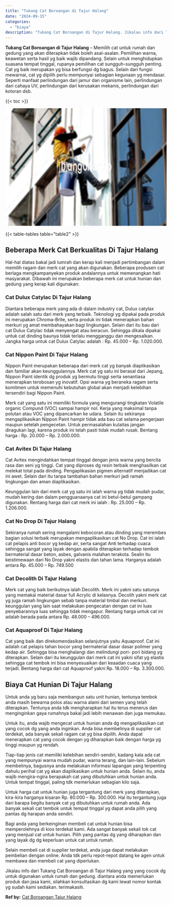 ```yaml
---
title: "Tukang Cat Boroangan di Tajur Halang"
date: "2024-09-15"
categories: 
  - "biaya"
description: "Tukang Cat Boroangan di Tajur Halang. Jikalau info dari Tukang Cat Boroangan di Tajur Halang yang yang cocok dg untuk digunakan untuk rumah dan gedung. diant..."
---
```


**Tukang Cat Boroangan di Tajur Halang** – Memilih cat untuk rumah dan gedung yang akan diterapkan tidak boleh asal-asalan. Pemilihan warna, keawetan serta hasil yg baik wajib dipandang. Selain untuk menghidupkan suasana tempat tinggal, rupanya pemilihan cat sungguh-sungguh penting. Cat yg baik merupakan yg bisa berfungsi dg bagus. Selain dari fungsi mewarnai, cat yg dipilih perlu mempunyai sebagian kegunaan yg mendasar. Seperti manfaat perlindungan dari jamur dan organisme lain, perlindungan dari cahaya UV, perlindungan dari kerusakan mekanis, perlindungan dari kotoran dsb.

{{< toc >}}

![Tukang Cat Boroangan di Tajur Halang](/images/jasa-cat-murah09.png)

{{< table-tables table="table2" >}}

## Beberapa Merk Cat Berkualitas Di Tajur Halang

Hal-hal diatas bakal jadi lumrah dan kerap kali menjadi pertimbangan dalam memilih ragam dan merk cat yang akan digunakan. Beberapa produsen cat berlaga mengkampanyekan produk andalannya untuk memenangkan hati masyarakat. Dibawah ini merupakan beberapa merk cat untuk hunian dan gedung yang kerap kali digunakan:

### Cat Dulux Catylac Di Tajur Halang

Diantara beberapa merk yang ada di dalam industry cat, Dulux catylax adalah salah satu dari merk yang terbaik. Teknologi yg dipakai pada produk ini merupakan Chroma-Brite, serta produk ini tidak menerapkan bahan merkuri yg amat membahayakan bagi lingkungan. Selain dari itu bau dari cat Dulux Catylac tidak menyengat atau beracun. Sehingga dikala dipakai untuk cat dinding baunya tidak terlalu mengganggu dan mengesalkan. Jangka harga untuk cat Dulux Catylac adalah : Rp. 45.000 – Rp. 1.020.000.

### Cat Nippon Paint Di Tajur Halang

Nippon Paint merupakan beberapa dari merk cat yg banyak diaplikasikan dan familiar akan keunggulannya. Merk cat yg satu ini berasal dari Jepang, Nippon Paint identik dg produk yg bermutu tinggi serta senantiasa menerapkan terobosan yg inovatif. Opsi warna yg beraneka ragam serta komitmen untuk memenuhi kebutuhan global akan menjadi kelebihan tersendiri bagi Nippon Paint.

Merk cat yang satu ini memiliki formula yang mengurangi tingkatan Volatile organic Compund (VOC) sampai hampir nol. Kerja yang maksimal tanpa polutan atau VOC yang dipancarkan ke udara. Selain itu sekiranya mengaplikasikan Nippon Paint hampir tidak ada bau cat selama pengerjaan maupun setelah pengecetan. Untuk permasalahan kulaitas jangan diragukan lagi, karena produk ini telah pasti tidak mudah rusak. Bentang harga : Rp. 20.000 – Rp. 2.000.000.

### Cat Avitex Di Tajur Halang

Cat Avitex mengindahkan tempat tinggal dengan jenis warna yang bercita rasa dan seni yg tinggi. Cat yang diproses dg resin terbaik menghasilkan cat melekat total pada dinding. Pengaplikasian pigmen alternatif menjadikan cat ini awet. Selain dari itu tanpa tambahan bahan merkuri jadi ramah lingkungan dan aman diaplikasikan.

Keunggulan lain dari merk cat yg satu ini ialah warna yg tidak mudah pudar, mudah kering dan dalam pengguanaanya cat ini betul-betul gampang digunakan. Rentang harga dari cat merk ini ialah : Rp. 25.000 – Rp. 1.206.000.

### Cat No Drop Di Tajur Halang

Sekiranya rumah sering mengalami kebocoran atau dinding yang merembes bagian solusi terbaik merupakan mengaplikasikan cat No Drop. Cat ini ialah cat pelapis anti bocor yg kedap air, serta sangat Anti terhadap cuaca sehingga sangat yang layak dengan apabila diterapkan terhadap tembok bermaterial dasar beton, asbes, galvanis malahan terakota. Sealin itu keistimewaan dari No Drop yakni elastis dan tahan lama. Harganya adalah antara Rp. 45.000 – Rp. 749.500

### Cat Decolith Di Tajur Halang

Merk cat yang baik berikutnya ialah Decolith. Merk ini yakni satu satunya yang memakai material dasar full Acrylic di kelasnya. Decolih yakni merk cat yg juga ramah lingkungan sebab tanpa material timbal dan merkuri. keunggulan yang lain saat melakukan pengecatan dengan cat ini luas penyebarannya luas sehingga tidak mengapur. Rentang harga untuk cat ini adalah berada pada antara Rp. 48.000 – 496.000.

### Cat Aquaproof Di Tajur Halang

Cat yang baik dan direkomendasikan selanjutnya yaitu Aquaproof. Cat ini adalah cat pelapis tahan bocor yang bermaterial dasar dasar polimer yang kedap air. Sehingga bisa menghalangi dan melindungi pori- pori bidang yg diterapkan. Selain dari itu keunggulan dari merk cat ini yakni sifat yg elastis sehingga cat tembok ini bisa menyesuaikan dari keaadan cuaca yang terjadi. Bentang harga dari cat Aquaproof yakni Rp. 18.000 – Rp. 3.300.000.

## Biaya Cat Hunian Di Tajur Halang

Untuk anda yg baru saja membangun satu unit hunian, tentunya tembok anda masih bewarna polos atau warna alami dari semen yang telah diterapkan. Tentunya anda tdk mengharapkan hal itu terus menerus dan menginginkan gaya rumahnya bakal jadi lebih menawan dan juga memukau.

Untuk itu, anda wajib mengecat untuk hunian anda dg mengaplikasikan cat yang cocok dg yang anda inginkan. Anda bisa membelinya di supplier cat terdekat, ada banyak sekali ragam cat yg bisa dipilih. Anda dapat menerapkan cat yang cocok dengan yg diharapkan baik dengan harga yg tinggi maupun yg rendah.

Tiap-tiap jenis cat memiliki kelebihan sendiri-sendiri, kadang kala ada cat yang mempunyai warna mudah pudar, warna terang, dan lain-lain. Sebelum membelinya, bagusnya anda melakukan informasi lapangan yang terpenting dahulu perihal cat yg akan diaplikasikan untuk hunian anda. Selain itu, anda wajib mengira-ngira berapakah cat yang dibutuhkan untuk hunian anda. Untuk tempat tinggal, paling tdk memerlukan sebagian kilo saja.

Untuk harga cat untuk hunian juga tergantung dari merk yang diterapkan, kira-kira harganya kisaran Rp. 80.000 – Rp. 300.000. Hal itu tergantung juga dari barapa begitu banyak cat yg dibutuhkan untuk rumah anda. Ada banyak sekali cat tembok untuk tempat tinggal yg dapat anda pilih yang pantas dg harapan anda sendiri.

Bagi anda yang berkeinginan membeli cat untuk hunian bisa memperolehnya di kios terdekat kami. Ada sangat banyak sekali tok cat yang menjual cat untuk hunian. Pilih yang pantas dg yang diharapkan dan yang layak dg dg keperluan untuk cat untuk rumah.

Selain membeli cat di supplier terdekat, anda juga dapat melakukan pembelian dengan online. Anda tdk perlu repot-repot datang ke agen untuk membawa dan membeli cat yang diperlukan.

Jikalau info dari Tukang Cat Boroangan di Tajur Halang yang yang cocok dg untuk digunakan untuk rumah dan gedung. diantara anda memerlukan produk dan jasa kami, silahkan konsultasikan dg kami lewat nomor kontak yg sudah kami sediakan. terimakasih.

**Ref by:** [Cat Boroangan Tajur Halang](https://id.wikipedia.org/wiki/Cat)
